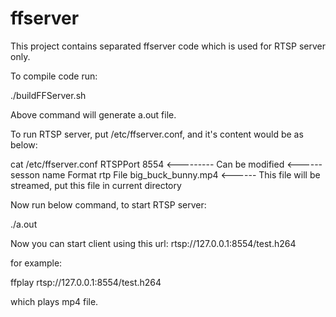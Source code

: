 # ffserver

This project contains separated ffserver code which is used for RTSP server only.

To compile code run:

./buildFFServer.sh

Above command will generate a.out file.

To run RTSP server, put /etc/ffserver.conf, and it's content would be as below:

cat /etc/ffserver.conf 
RTSPPort 8554  <--------- Can be modified
<Stream test.h264> <------ sesson name
    Format rtp
    File big_buck_bunny.mp4  <------ This file will be streamed, put this file in current directory
</Stream>

Now run below command, to start RTSP server:

./a.out

Now you can start client using this url: rtsp://127.0.0.1:8554/test.h264

for example:

ffplay rtsp://127.0.0.1:8554/test.h264

which plays mp4 file.
